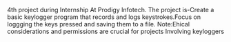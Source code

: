 4th project during Internship At Prodigy Infotech.
The project is-Create a basic keylogger program that records and logs keystrokes.Focus on loggging the keys pressed and saving them to a file.
Note:Ehical considerations and permissions are crucial for projects Involving keyloggers
